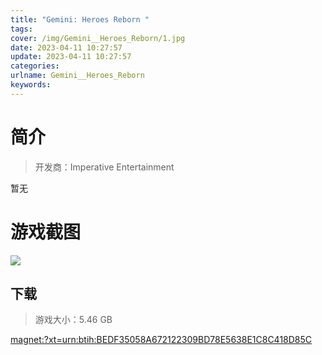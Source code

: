 ```yaml
---
title: "Gemini: Heroes Reborn "
tags: 
cover: /img/Gemini__Heroes_Reborn/1.jpg
date: 2023-04-11 10:27:57
update: 2023-04-11 10:27:57
categories: 
urlname: Gemini__Heroes_Reborn
keywords: 
---
```

# 简介

> 开发商：Imperative Entertainment

暂无

# 游戏截图

![](/img/Gemini__Heroes_Reborn/2.jpg)


## 下载

> 游戏大小：5.46 GB

[magnet:?xt=urn:btih:BEDF35058A672122309BD78E5638E1C8C418D85C](magnet:?xt=urn:btih:BEDF35058A672122309BD78E5638E1C8C418D85C)